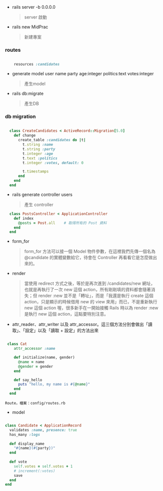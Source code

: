 * rails server -b 0.0.0.0  
    > server 啟動

* rails new MidPrac
    > 新建專案

### routes

``` ruby

    resources :candidates

```

* generate model user name party age:integer politics:text votes:integer
    > 產生model

* rails db:migrate
    > 產生DB

### db migration

```ruby

  class CreateCandidates < ActiveRecord::Migration[5.0]
    def change
      create_table :candidates do |t|
        t.string :name
        t.string :party
        t.integer :age
        t.text :politics
        t.integer :votes, default: 0

        t.timestamps
      end
    end
  end

```

* rails generate controller users
    > 產生 controller




``` ruby
  class PostsController < ApplicationController
    def index
      @posts = Post.all    # 取得所有的 Post 資料
    end
  end

```

 * form_for
     > form_for 方法可以接一個 Model 物件參數，在這裡我們先傳一個名為 @candidate 的實體變數給它，待會在 Controller 再看看它是怎麼做出來的。

 * render
    > 當使用 redirect 方式之後，等於是再次進到 /candidates/new 網址，也就是再執行了一次 new 這個 action，所有剛剛填的資料都會隨著消失；但 render :new 並不是「轉址」，而是「我還是執行 create 這個 action，只是顯示的時候借用 new 的 view 來用」而已，不是重新執行 new 這個 action 喔，很多新手在一開始接觸 Rails 時以為 render :new 是執行 new 這個 action，這點要特別注意。

 * attr_reader、attr_writer 以及 attr_accessor。這三個方法分別會做出「讀取」、「設定」以及「讀取 + 設定」的方法出來

``` ruby

 class Cat
    attr_accessor :name

    def initialize(name, gender)
      @name = name
      @gender = gender
    end

    def say_hello
      puts "hello, my name is #{@name}"
    end
  end

```

`Route，檔案：config/routes.rb`

* model

``` ruby

class Candidate < ApplicationRecord
  validates :name, presence: true
  has_many :logs
  
  def display_name
    "#{name}(#{party})"
  end
  
  def vote 
    self.votes = self.votes + 1
    # increment(:votes)
    save
  end
end

```